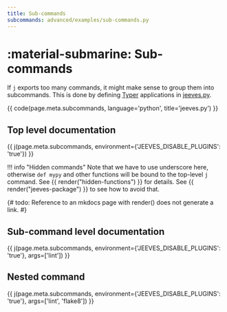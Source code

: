 ```yaml
---
title: Sub-commands
subcommands: advanced/examples/sub-commands.py
---
```


# :material-submarine: Sub-commands

If `j` exports too many commands, it might make sense to group them into subcommands. This is done by defining [Typer](../typer/) applications in [jeeves.py](../jeeves-py).

{{ code(page.meta.subcommands, language='python', title='jeeves.py') }}

## Top level documentation

{{ j(page.meta.subcommands, environment={'JEEVES_DISABLE_PLUGINS': 'true'}) }}

!!! info "Hidden commands"
    Note that we have to use underscore here, otherwise `def mypy` and other functions will be bound to the top-level `j` command. See {{ render("hidden-functions") }} for details. See {{ render("jeeves-package") }} to see how to avoid that.

{# todo: Reference to an mkdocs page with render() does not generate a link. #}

## Sub-command level documentation

{{ j(page.meta.subcommands, environment={'JEEVES_DISABLE_PLUGINS': 'true'}, args=['lint']) }}

## Nested command

{{ j(page.meta.subcommands, environment={'JEEVES_DISABLE_PLUGINS': 'true'}, args=['lint', 'flake8']) }}
